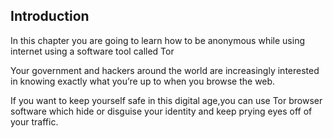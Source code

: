 ## Introduction
In this chapter you are going to learn how to be anonymous while using internet using a software tool called Tor
<!--more-->

Your government and hackers around the world are increasingly interested in knowing exactly what you’re up to when you browse the web.
<!--more-->

If you want to keep yourself safe in this digital age,you can use Tor browser software which hide or disguise your identity and keep prying eyes off of your traffic.
